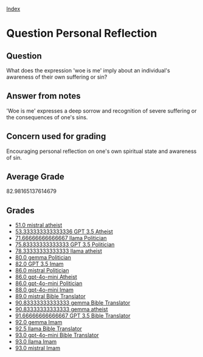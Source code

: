 
[Index](../../index.md)
# Question Personal Reflection
## Question
What does the expression 'woe is me' imply about an individual's awareness of their own suffering or sin?

## Answer from notes
'Woe is me' expresses a deep sorrow and recognition of severe suffering or the consequences of one's sins.

## Concern used for grading
Encouraging personal reflection on one's own spiritual state and awareness of sin.

## Average Grade
82.98165137614679

## Grades
 * [51.0 mistral atheist](../answers/mistral_atheist/Personal_Reflection.md)
 * [53.333333333333336 GPT 3.5 Atheist](../answers/GPT_3.5_Atheist/Personal_Reflection.md)
 * [71.66666666666667 llama Politician](../answers/llama_Politician/Personal_Reflection.md)
 * [75.83333333333333 GPT 3.5 Politician](../answers/GPT_3.5_Politician/Personal_Reflection.md)
 * [78.33333333333333 llama atheist](../answers/llama_atheist/Personal_Reflection.md)
 * [80.0 gemma Politician](../answers/gemma_Politician/Personal_Reflection.md)
 * [82.0 GPT 3.5 Imam](../answers/GPT_3.5_Imam/Personal_Reflection.md)
 * [86.0 mistral Politician](../answers/mistral_Politician/Personal_Reflection.md)
 * [86.0 gpt-4o-mini Atheist](../answers/gpt-4o-mini_Atheist/Personal_Reflection.md)
 * [86.0 gpt-4o-mini Politician](../answers/gpt-4o-mini_Politician/Personal_Reflection.md)
 * [88.0 gpt-4o-mini Imam](../answers/gpt-4o-mini_Imam/Personal_Reflection.md)
 * [89.0 mistral Bible Translator](../answers/mistral_Bible_Translator/Personal_Reflection.md)
 * [90.83333333333333 gemma Bible Translator](../answers/gemma_Bible_Translator/Personal_Reflection.md)
 * [90.83333333333333 gemma atheist](../answers/gemma_atheist/Personal_Reflection.md)
 * [91.66666666666667 GPT 3.5 Bible Translator](../answers/GPT_3.5_Bible_Translator/Personal_Reflection.md)
 * [92.0 gemma Imam](../answers/gemma_Imam/Personal_Reflection.md)
 * [92.5 llama Bible Translator](../answers/llama_Bible_Translator/Personal_Reflection.md)
 * [93.0 gpt-4o-mini Bible Translator](../answers/gpt-4o-mini_Bible_Translator/Personal_Reflection.md)
 * [93.0 llama Imam](../answers/llama_Imam/Personal_Reflection.md)
 * [93.0 mistral Imam](../answers/mistral_Imam/Personal_Reflection.md)
